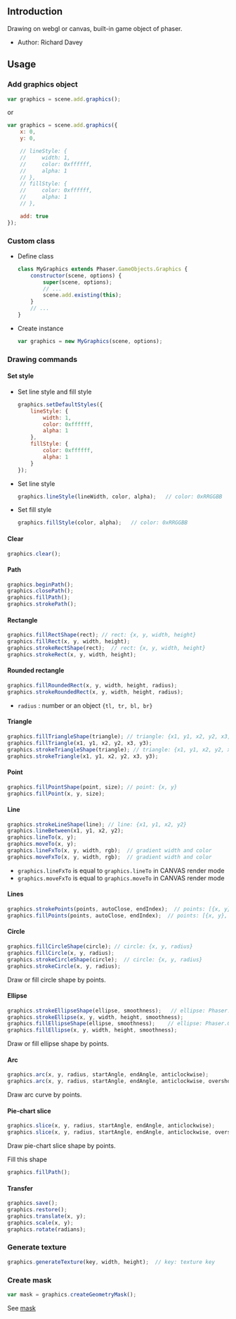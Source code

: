 ## Introduction

Drawing on webgl or canvas, built-in game object of phaser.

- Author: Richard Davey

## Usage

### Add graphics object

```javascript
var graphics = scene.add.graphics();
```

or

```javascript
var graphics = scene.add.graphics({
    x: 0,
    y: 0,

    // lineStyle: {
    //     width: 1,
    //     color: 0xffffff,
    //     alpha: 1
    // },
    // fillStyle: {
    //     color: 0xffffff,
    //     alpha: 1
    // },

    add: true
});
```

### Custom class

- Define class
    ```javascript
    class MyGraphics extends Phaser.GameObjects.Graphics {
        constructor(scene, options) {
            super(scene, options);
            // ...
            scene.add.existing(this);
        }
        // ...
    }
    ```
- Create instance
    ```javascript
    var graphics = new MyGraphics(scene, options);
    ```

### Drawing commands

#### Set style

- Set line style and fill style
    ```javascript
    graphics.setDefaultStyles({
        lineStyle: {
            width: 1,
            color: 0xffffff,
            alpha: 1
        },
        fillStyle: {
            color: 0xffffff,
            alpha: 1
        }
    });
    ```
- Set line style
    ```javascript
    graphics.lineStyle(lineWidth, color, alpha);   // color: 0xRRGGBB
    ```
- Set fill style
    ```javascript
    graphics.fillStyle(color, alpha);   // color: 0xRRGGBB
    ```

#### Clear

```javascript
graphics.clear();
```

#### Path

```javascript
graphics.beginPath();
graphics.closePath();
graphics.fillPath();
graphics.strokePath();
```

#### Rectangle

```javascript
graphics.fillRectShape(rect); // rect: {x, y, width, height}
graphics.fillRect(x, y, width, height);
graphics.strokeRectShape(rect);  // rect: {x, y, width, height}
graphics.strokeRect(x, y, width, height);
```

#### Rounded rectangle

```javascript
graphics.fillRoundedRect(x, y, width, height, radius);
graphics.strokeRoundedRect(x, y, width, height, radius);
```

- `radius` : number or an object `{tl, tr, bl, br}`

#### Triangle

```javascript
graphics.fillTriangleShape(triangle); // triangle: {x1, y1, x2, y2, x3, y3}
graphics.fillTriangle(x1, y1, x2, y2, x3, y3);
graphics.strokeTriangleShape(triangle); // triangle: {x1, y1, x2, y2, x3, y3}
graphics.strokeTriangle(x1, y1, x2, y2, x3, y3);
```

#### Point

```javascript
graphics.fillPointShape(point, size); // point: {x, y}
graphics.fillPoint(x, y, size);
```

#### Line

```javascript
graphics.strokeLineShape(line); // line: {x1, y1, x2, y2}
graphics.lineBetween(x1, y1, x2, y2);
graphics.lineTo(x, y);
graphics.moveTo(x, y);
graphics.lineFxTo(x, y, width, rgb);  // gradient width and color
graphics.moveFxTo(x, y, width, rgb);  // gradient width and color
```

- `graphics.lineFxTo` is equal to `graphics.lineTo` in CANVAS render mode
- `graphics.moveFxTo` is equal to `graphics.moveTo` in CANVAS render mode

#### Lines

```javascript
graphics.strokePoints(points, autoClose, endIndex);  // points: [{x, y}, ...]
graphics.fillPoints(points, autoClose, endIndex);  // points: [{x, y}, ...]
```

#### Circle

```javascript
graphics.fillCircleShape(circle); // circle: {x, y, radius}
graphics.fillCircle(x, y, radius);
graphics.strokeCircleShape(circle);  // circle: {x, y, radius}
graphics.strokeCircle(x, y, radius);
```

Draw or fill circle shape by points.

#### Ellipse

```javascript
graphics.strokeEllipseShape(ellipse, smoothness);   // ellipse: Phaser.Geom.Ellipse
graphics.strokeEllipse(x, y, width, height, smoothness);
graphics.fillEllipseShape(ellipse, smoothness);    // ellipse: Phaser.Geom.Ellipse
graphics.fillEllipse(x, y, width, height, smoothness);
```

Draw or fill ellipse shape by points.

#### Arc

```javascript
graphics.arc(x, y, radius, startAngle, endAngle, anticlockwise);
graphics.arc(x, y, radius, startAngle, endAngle, anticlockwise, overshoot);
```

Draw arc curve by points.

#### Pie-chart slice

```javascript
graphics.slice(x, y, radius, startAngle, endAngle, anticlockwise);
graphics.slice(x, y, radius, startAngle, endAngle, anticlockwise, overshoot);
```

Draw pie-chart slice shape by points.

Fill this shape

```javascript
graphics.fillPath();
```

#### Transfer

```javascript
graphics.save();
graphics.restore();
graphics.translate(x, y);
graphics.scale(x, y);
graphics.rotate(radians);
```

### Generate texture

```javascript
graphics.generateTexture(key, width, height);  // key: texture key
```

### Create mask

```javascript
var mask = graphics.createGeometryMask();
```

See [mask](mask.md)
